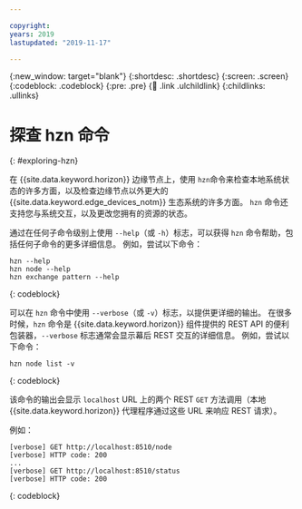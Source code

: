 ```yaml
---

copyright:
years: 2019
lastupdated: "2019-11-17"

---
```


{:new_window: target="blank"}
{:shortdesc: .shortdesc}
{:screen: .screen}
{:codeblock: .codeblock}
{:pre: .pre}
{:child: .link .ulchildlink}
{:childlinks: .ullinks}

# 探查 hzn 命令
{: #exploring-hzn}

在 {{site.data.keyword.horizon}} 边缘节点上，使用 `hzn`命令来检查本地系统状态的许多方面，以及检查边缘节点以外更大的 {{site.data.keyword.edge_devices_notm}}
生态系统的许多方面。 `hzn` 命令还支持您与系统交互，以及更改您拥有的资源的状态。

通过在任何子命令级别上使用 `--help`（或 `-h`）标志，可以获得 `hzn` 命令帮助，包括任何子命令的更多详细信息。 例如，尝试以下命令：

```
hzn --help
hzn node --help
hzn exchange pattern --help
```
{: codeblock}

可以在 `hzn` 命令中使用 `--verbose`（或 `-v`）标志，以提供更详细的输出。 在很多时候，`hzn`
命令是 {{site.data.keyword.horizon}} 组件提供的 REST API 的便利包装器，`--verbose`
标志通常会显示幕后 REST 交互的详细信息。 例如，尝试以下命令：

```
hzn node list -v
```  
{: codeblock}

该命令的输出会显示 `localhost` URL 上的两个 REST `GET` 方法调用（本地 {{site.data.keyword.horizon}} 代理程序通过这些 URL 来响应 REST 请求）。

例如：

```
[verbose] GET http://localhost:8510/node
[verbose] HTTP code: 200
...
[verbose] GET http://localhost:8510/status
[verbose] HTTP code: 200
```  
{: codeblock}

